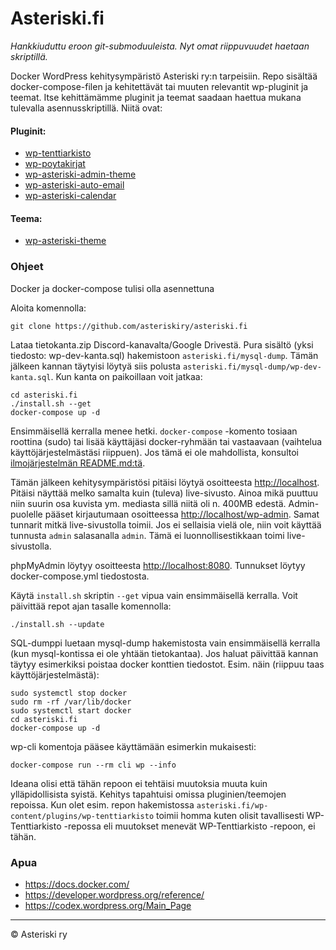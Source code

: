 # Asteriski.fi

*Hankkiuduttu eroon git-submoduuleista. Nyt omat riippuvuudet haetaan skriptillä.*

Docker WordPress kehitysympäristö Asteriski ry:n tarpeisiin. Repo sisältää docker-compose-filen ja kehitettävät tai muuten relevantit wp-pluginit ja teemat. Itse kehittämämme pluginit ja teemat saadaan haettua mukana tulevalla asennusskriptillä. Niitä ovat:

#### Pluginit:
- [wp-tenttiarkisto](https://github.com/asteriskiry/wp-tenttiarkisto)
- [wp-poytakirjat](https://github.com/asteriskiry/wp-poytakirjat)
- [wp-asteriski-admin-theme](https://github.com/asteriskiry/wp-asteriski-admin-theme)
- [wp-asteriski-auto-email](https://github.com/asteriskiry/wp-asteriski-auto-email)
- [wp-asteriski-calendar](https://github.com/asteriskiry/wp-asteriski-calendar)
#### Teema:
- [wp-asteriski-theme](https://github.com/asteriskiry/wp-asteriski-theme)

### Ohjeet
Docker ja docker-compose tulisi olla asennettuna

Aloita komennolla:
```
git clone https://github.com/asteriskiry/asteriski.fi
```
Lataa tietokanta.zip Discord-kanavalta/Google Drivestä. Pura sisältö (yksi tiedosto: wp-dev-kanta.sql) hakemistoon `asteriski.fi/mysql-dump`. Tämän jälkeen kannan täytyisi löytyä siis polusta `asteriski.fi/mysql-dump/wp-dev-kanta.sql`. Kun kanta on paikoillaan voit jatkaa:
```
cd asteriski.fi
./install.sh --get
docker-compose up -d
```
Ensimmäisellä kerralla menee hetki. `docker-compose` -komento tosiaan roottina (sudo) tai lisää käyttäjäsi docker-ryhmään tai vastaavaan (vaihtelua käyttöjärjestelmästäsi riippuen). Jos tämä ei ole mahdollista, konsultoi [ilmojärjestelmän README.md:tä](https://github.com/asteriskiry/ilmot).

Tämän jälkeen kehitysympäristösi pitäisi löytyä osoitteesta <http://localhost>. Pitäisi näyttää melko samalta kuin (tuleva) live-sivusto. Ainoa mikä puuttuu niin suurin osa kuvista ym. mediasta sillä niitä oli n. 400MB edestä. Admin-puolelle pääset kirjautumaan osoitteessa <http://localhost/wp-admin>. Samat tunnarit mitkä live-sivustolla toimii. Jos ei sellaisia vielä ole, niin voit käyttää tunnusta `admin` salasanalla `admin`. Tämä ei luonnollisestikkaan toimi live-sivustolla.

phpMyAdmin löytyy osoitteesta <http://localhost:8080>. Tunnukset löytyy docker-compose.yml tiedostosta.

Käytä `install.sh` skriptin `--get` vipua vain ensimmäisellä kerralla. Voit päivittää repot ajan tasalle komennolla:
```
./install.sh --update
```
SQL-dumppi luetaan mysql-dump hakemistosta vain ensimmäisellä kerralla (kun mysql-kontissa ei ole yhtään tietokantaa). Jos haluat päivittää kannan täytyy esimerkiksi poistaa docker konttien tiedostot. Esim. näin (riippuu taas käyttöjärjestelmästä):
```
sudo systemctl stop docker
sudo rm -rf /var/lib/docker
sudo systemctl start docker
cd asteriski.fi
docker-compose up -d
```
wp-cli komentoja pääsee käyttämään esimerkin mukaisesti:
```
docker-compose run --rm cli wp --info
```

Ideana olisi että tähän repoon ei tehtäisi muutoksia muuta kuin ylläpidollisista syistä. Kehitys tapahtuisi omissa pluginien/teemojen repoissa. Kun olet esim. repon hakemistossa `asteriski.fi/wp-content/plugins/wp-tenttiarkisto` toimii homma kuten olisit tavallisesti WP-Tenttiarkisto -repossa eli muutokset menevät WP-Tenttiarkisto -repoon, ei tähän.

### Apua
- <https://docs.docker.com/>
- <https://developer.wordpress.org/reference/>
- <https://codex.wordpress.org/Main_Page>

---
© Asteriski ry
